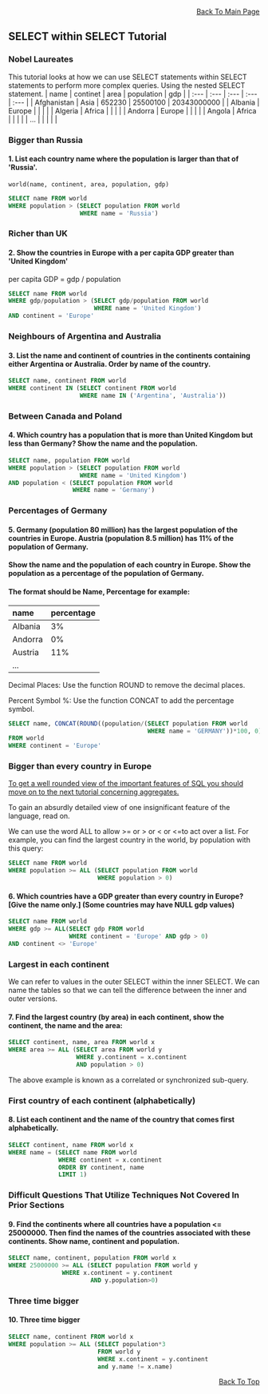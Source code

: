 <p align="right"><a href="https://github.com/ojudz08/sqlzoo-answers/tree/main">Back To Main Page</a></p>

## SELECT within SELECT Tutorial
### Nobel Laureates
This tutorial looks at how we can use SELECT statements within SELECT statements to perform more complex queries.
Using the nested SELECT statement.
| name | continet | area | population | gdp |
| :--- | :--- | :--- | :--- | :--- |
| Afghanistan | Asia | 652230 | 25500100 | 20343000000 |
| Albania | Europe |  |  |  |
| Algeria | Africa |  |  |  |
| Andorra | Europe |  |  |  |
| Angola | Africa |  |  |  |
| ... |  |  |  |  |


### Bigger than Russia
#### 1. List each country name where the population is larger than that of 'Russia'.
```
world(name, continent, area, population, gdp)
```
```SQL
SELECT name FROM world
WHERE population > (SELECT population FROM world
                    WHERE name = 'Russia')
```


### Richer than UK
#### 2. Show the countries in Europe with a per capita GDP greater than 'United Kingdom'
per capita GDP = gdp / population
```SQL
SELECT name FROM world
WHERE gdp/population > (SELECT gdp/population FROM world
                        WHERE name = 'United Kingdom')
AND continent = 'Europe' 
```


### Neighbours of Argentina and Australia
#### 3. List the name and continent of countries in the continents containing either Argentina or Australia. Order by name of the country.
```SQL
SELECT name, continent FROM world
WHERE continent IN (SELECT continent FROM world
                    WHERE name IN ('Argentina', 'Australia')) 
```


### Between Canada and Poland
#### 4. Which country has a population that is more than United Kingdom but less than Germany? Show the name and the population.
```SQL
SELECT name, population FROM world
WHERE population > (SELECT population FROM world
                    WHERE name = 'United Kingdom')
AND population < (SELECT population FROM world
                  WHERE name = 'Germany')
```


### Percentages of Germany
#### 5. Germany (population 80 million) has the largest population of the countries in Europe. Austria (population 8.5 million) has 11% of the population of Germany.
#### Show the name and the population of each country in Europe. Show the population as a percentage of the population of Germany.
#### The format should be Name, Percentage for example:
| name | percentage |
| :--- | :--- |
| Albania | 3% |
| Andorra | 0% |
| Austria | 11% |
| ... |  |

Decimal Places: Use the function ROUND to remove the decimal places.

Percent Symbol %: Use the function CONCAT to add the percentage symbol.
```SQL
SELECT name, CONCAT(ROUND((population/(SELECT population FROM world
                                       WHERE name = 'GERMANY'))*100, 0), '%') AS percentage
FROM world
WHERE continent = 'Europe' 
```


### Bigger than every country in Europe
[To get a well rounded view of the important features of SQL you should move on to the next tutorial concerning aggregates.](https://sqlzoo.net/wiki/SUM_and_COUNT)

To gain an absurdly detailed view of one insignificant feature of the language, read on.

We can use the word ALL to allow >= or > or < or <=to act over a list. For example, you can find the largest country in the world, by population with this query:

```SQL
SELECT name FROM world
WHERE population >= ALL (SELECT population FROM world
                         WHERE population > 0)
```

#### 6. Which countries have a GDP greater than every country in Europe? [Give the name only.] (Some countries may have NULL gdp values)
```SQL
SELECT name FROM world
WHERE gdp >= ALL(SELECT gdp FROM world
                 WHERE continent = 'Europe' AND gdp > 0)
AND continent <> 'Europe'
```


### Largest in each continent
We can refer to values in the outer SELECT within the inner SELECT. We can name the tables so that we can tell the difference between the inner and outer versions.
#### 7. Find the largest country (by area) in each continent, show the continent, the name and the area:
```SQL
SELECT continent, name, area FROM world x
WHERE area >= ALL (SELECT area FROM world y
                   WHERE y.continent = x.continent
                   AND population > 0) 
```
The above example is known as a correlated or synchronized sub-query.


### First country of each continent (alphabetically)
#### 8. List each continent and the name of the country that comes first alphabetically.
```SQL
SELECT continent, name FROM world x
WHERE name = (SELECT name FROM world
              WHERE continent = x.continent
              ORDER BY continent, name
              LIMIT 1)
```


### Difficult Questions That Utilize Techniques Not Covered In Prior Sections
#### 9. Find the continents where all countries have a population <= 25000000. Then find the names of the countries associated with these continents. Show name, continent and population.
```SQL
SELECT name, continent, population FROM world x
WHERE 25000000 >= ALL (SELECT population FROM world y
		       WHERE x.continent = y.continent
                       AND y.population>0)
```


### Three time bigger
#### 10. Three time bigger
```SQL
SELECT name, continent FROM world x
WHERE population >= ALL (SELECT population*3
                         FROM world y
                         WHERE x.continent = y.continent
                         and y.name != x.name) 
```

<p align="right"><a href="#top">Back To Top</a></p>
